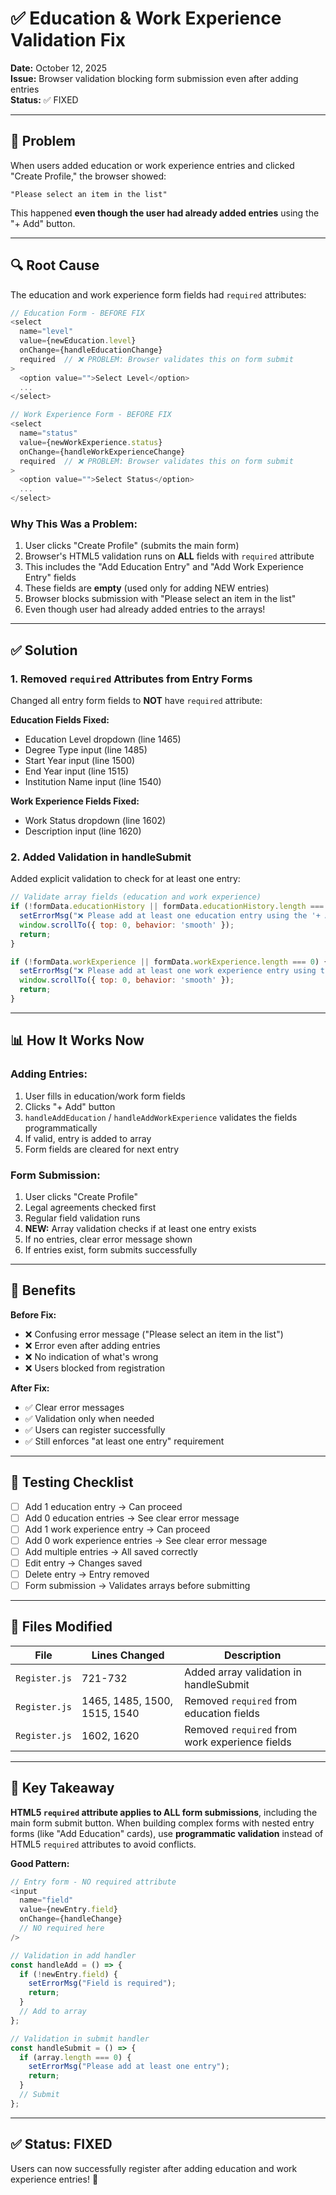 # ✅ Education & Work Experience Validation Fix

**Date:** October 12, 2025  
**Issue:** Browser validation blocking form submission even after adding entries  
**Status:** ✅ FIXED

---

## 🐛 Problem

When users added education or work experience entries and clicked "Create Profile," the browser showed:
```
"Please select an item in the list"
```

This happened **even though the user had already added entries** using the "+ Add" button.

---

## 🔍 Root Cause

The education and work experience form fields had `required` attributes:

```javascript
// Education Form - BEFORE FIX
<select
  name="level"
  value={newEducation.level}
  onChange={handleEducationChange}
  required  // ❌ PROBLEM: Browser validates this on form submit
>
  <option value="">Select Level</option>
  ...
</select>

// Work Experience Form - BEFORE FIX
<select
  name="status"
  value={newWorkExperience.status}
  onChange={handleWorkExperienceChange}
  required  // ❌ PROBLEM: Browser validates this on form submit
>
  <option value="">Select Status</option>
  ...
</select>
```

### **Why This Was a Problem:**

1. User clicks "Create Profile" (submits the main form)
2. Browser's HTML5 validation runs on **ALL** fields with `required` attribute
3. This includes the "Add Education Entry" and "Add Work Experience Entry" fields
4. These fields are **empty** (used only for adding NEW entries)
5. Browser blocks submission with "Please select an item in the list"
6. Even though user had already added entries to the arrays!

---

## ✅ Solution

### **1. Removed `required` Attributes from Entry Forms**

Changed all entry form fields to **NOT** have `required` attribute:

**Education Fields Fixed:**
- Education Level dropdown (line 1465)
- Degree Type input (line 1485)
- Start Year input (line 1500)
- End Year input (line 1515)
- Institution Name input (line 1540)

**Work Experience Fields Fixed:**
- Work Status dropdown (line 1602)
- Description input (line 1620)

### **2. Added Validation in handleSubmit**

Added explicit validation to check for at least one entry:

```javascript
// Validate array fields (education and work experience)
if (!formData.educationHistory || formData.educationHistory.length === 0) {
  setErrorMsg("❌ Please add at least one education entry using the '+ Add' button in the Education History section");
  window.scrollTo({ top: 0, behavior: 'smooth' });
  return;
}

if (!formData.workExperience || formData.workExperience.length === 0) {
  setErrorMsg("❌ Please add at least one work experience entry using the '+ Add' button in the Work Experience section");
  window.scrollTo({ top: 0, behavior: 'smooth' });
  return;
}
```

---

## 📊 How It Works Now

### **Adding Entries:**

1. User fills in education/work form fields
2. Clicks "+ Add" button
3. `handleAddEducation` / `handleAddWorkExperience` validates the fields programmatically
4. If valid, entry is added to array
5. Form fields are cleared for next entry

### **Form Submission:**

1. User clicks "Create Profile"
2. Legal agreements checked first
3. Regular field validation runs
4. **NEW:** Array validation checks if at least one entry exists
5. If no entries, clear error message shown
6. If entries exist, form submits successfully

---

## 🎯 Benefits

**Before Fix:**
- ❌ Confusing error message ("Please select an item in the list")
- ❌ Error even after adding entries
- ❌ No indication of what's wrong
- ❌ Users blocked from registration

**After Fix:**
- ✅ Clear error messages
- ✅ Validation only when needed
- ✅ Users can register successfully
- ✅ Still enforces "at least one entry" requirement

---

## 🧪 Testing Checklist

- [ ] Add 1 education entry → Can proceed
- [ ] Add 0 education entries → See clear error message
- [ ] Add 1 work experience entry → Can proceed
- [ ] Add 0 work experience entries → See clear error message
- [ ] Add multiple entries → All saved correctly
- [ ] Edit entry → Changes saved
- [ ] Delete entry → Entry removed
- [ ] Form submission → Validates arrays before submitting

---

## 📝 Files Modified

| File | Lines Changed | Description |
|------|--------------|-------------|
| `Register.js` | 721-732 | Added array validation in handleSubmit |
| `Register.js` | 1465, 1485, 1500, 1515, 1540 | Removed `required` from education fields |
| `Register.js` | 1602, 1620 | Removed `required` from work experience fields |

---

## 🔑 Key Takeaway

**HTML5 `required` attribute applies to ALL form submissions**, including the main form submit button. When building complex forms with nested entry forms (like "Add Education" cards), use **programmatic validation** instead of HTML5 `required` attributes to avoid conflicts.

**Good Pattern:**
```javascript
// Entry form - NO required attribute
<input 
  name="field"
  value={newEntry.field}
  onChange={handleChange}
  // NO required here
/>

// Validation in add handler
const handleAdd = () => {
  if (!newEntry.field) {
    setErrorMsg("Field is required");
    return;
  }
  // Add to array
};

// Validation in submit handler
const handleSubmit = () => {
  if (array.length === 0) {
    setErrorMsg("Please add at least one entry");
    return;
  }
  // Submit
};
```

---

## ✅ Status: FIXED

Users can now successfully register after adding education and work experience entries! 🎉
